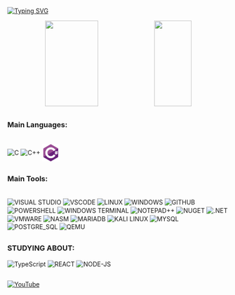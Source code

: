[![Typing SVG](https://readme-typing-svg.herokuapp.com/?color=ffffff&size=50&center=true&vCenter=true&width=1000&lines=HI!++𓇢𓆸+;✳++My+Name+is+CYBERWARE.++✳;Welcome+to+My+Github+Profile++ඞ+++;|◉o◉|⊃━☆)](https://git.io/typing-svg)

<div align="center">  
  <img width="49%" height="195px" src="https://github-readme-stats.vercel.app/api?username=CYBERWARE-SEGURITY&show_icons=true&count_private=true&hide_border=true&title_color=00bfbf&icon_color=00bfbf&text_color=c9d1d9&bg_color=0d1117"/> 
  <img width="41%" height="195px" src="https://github-readme-stats.vercel.app/api/top-langs/?username=CYBERWARE-SEGURITY&layout=compact&hide_border=true&title_color=00bfbf&text_color=00bfbf&bg_color=0d1117" />
</div>

##

### Main Languages:
<div style="display: inline_block"><br>
  <img align="center" alt="C" height="40" width="40" src="https://cdn.jsdelivr.net/gh/devicons/devicon@latest/icons/c/c-original.svg">
  <img align="center" alt="C++" height="40" width="40" src="https://cdn.jsdelivr.net/gh/devicons/devicon@latest/icons/cplusplus/cplusplus-original.svg">
  <img align="center" alt="C#" height="40" width="40" src="https://raw.githubusercontent.com/devicons/devicon/master/icons/csharp/csharp-original.svg">
</div>

##

### Main Tools:
<div style="display: inline_block"><br>
  <img align="center" alt="VISUAL STUDIO" height="40" width="40" src="https://img.icons8.com/?size=100&id=ezj3zaVtImPg&format=png&color=000000">
    <img align="center" alt="VSCODE" height="40" width="40" src="https://cdn.icon-icons.com/icons2/2107/PNG/512/file_type_vscode_icon_130084.png">
    <img align="center" alt="LINUX" height="40" width="40" src="https://img.icons8.com/?size=100&id=HF4xGsjDERHf&format=png&color=000000">
    <img align="center" alt="WINDOWS" height="40" width="40" src="https://cdn.icon-icons.com/icons2/5/PNG/256/windows_284.png">
    <img align="center" alt="GITHUB" height="40" width="40" src="https://img.icons8.com/?size=100&id=LoL4bFzqmAa0&format=png&color=000000">
    <img align="center" alt="POWERSHELL" height="40" width="40" src="https://cdn.icon-icons.com/icons2/2107/PNG/512/file_type_powershell_icon_130243.png">
    <img align="center" alt="WINDOWS TERMINAL" height="40" width="40" src="https://img.icons8.com/?size=100&id=WbRVMGxHh74X&format=png&color=000000">
    <img align="center" alt="NOTEPAD++" height="40" width="40" src="https://cdn.icon-icons.com/icons2/153/PNG/256/notepad_21851.png">
    <img align="center" alt="NUGET" height="40" width="40" src="https://cdn.icon-icons.com/icons2/2107/PNG/512/file_type_nuget_icon_130294.png">
    <img align="center" alt=".NET" height="40" width="40" src="https://cdn.icon-icons.com/icons2/2415/PNG/512/dot_net_plain_wordmark_logo_icon_146545.png">
    <img align="center" alt="VMWARE" height="40" width="40" src="https://img.icons8.com/?size=100&id=ICsxwkCBZGfj&format=png&color=000000">
    <img align="center" alt="NASM" height="40" width="40" src="https://seeklogo.com/images/N/netwide-assembler-nasm-logo-EC5B1109AC-seeklogo.com.png">
    <img align="center" alt="MARIADB" height="40" width="40" src="https://img.icons8.com/?size=100&id=DakakaPez2uy&format=png&color=000000">
    <img align="center" alt="KALI LINUX" height="60" width="60" src="https://img.icons8.com/?size=100&id=qBWtR72kluCU&format=png&color=000000">
    <img align="center" alt="MYSQL" height="40" width="40" src="https://img.icons8.com/?size=100&id=rgPSE6nAB766&format=png&color=000000">
    <img align="center" alt="POSTGRE_SQL" height="40" width="40" src="https://img.icons8.com/?size=100&id=JRnxU7ZWP4mi&format=png&color=000000">
    <img align="center" alt="QEMU" height="40" width="40" src="https://cdn.icon-icons.com/icons2/2699/PNG/512/qemu_logo_icon_169821.png">
</div>
  
  ##
  
  ### STUDYING ABOUT:
<div style="display: inline_block">
  <img align="center" alt="TypeScript" height="40" width="40" src="https://cdn.icon-icons.com/icons2/2415/PNG/512/typescript_original_logo_icon_146317.png">
  <img align="center" alt="REACT" height="40" width="40" src="https://cdn.icon-icons.com/icons2/2415/PNG/512/react_original_logo_icon_146374.png">
  <img align="center" alt="NODE-JS" height="69" width="69" src="https://cdn.icon-icons.com/icons2/2415/PNG/512/nodejs_original_wordmark_logo_icon_146412.png">
</div>

  ##
 
<div> 
  <a href="https://www.youtube.com/@CYBERWARE-TECH" target="_blank">
    <img src="https://img.shields.io/badge/YouTube-FF0000?style=for-the-badge&logo=youtube&logoColor=white" alt="YouTube" />
  </a>
</div>
